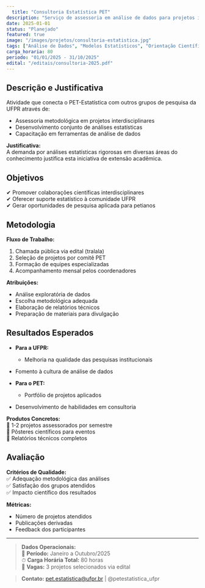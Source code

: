 ```yaml
---
  title: "Consultoria Estatística PET"
description: "Serviço de assessoria em análise de dados para projetos interdisciplinares da UFPR"
date: 2025-01-01
status: "Planejado"
featured: true
image: "/images/projetos/consultoria-estatistica.jpg"
tags: ["Análise de Dados", "Modelos Estatísticos", "Orientação Científica"]
carga_horaria: 80
periodo: "01/01/2025 - 31/10/2025"
edital: "/editais/consultoria-2025.pdf"
---
```

  
  ## **Descrição e Justificativa**
  
  Atividade que conecta o PET-Estatística com outros grupos de pesquisa da UFPR através de:
  
  - Assessoria metodológica em projetos interdisciplinares  
- Desenvolvimento conjunto de análises estatísticas  
- Capacitação em ferramentas de análise de dados  

**Justificativa:**  
  A demanda por análises estatísticas rigorosas em diversas áreas do conhecimento justifica esta iniciativa de extensão acadêmica.

## **Objetivos**

✔ Promover colaborações científicas interdisciplinares  
✔ Oferecer suporte estatístico à comunidade UFPR  
✔ Gerar oportunidades de pesquisa aplicada para petianos  

## **Metodologia**

**Fluxo de Trabalho:**  
1. Chamada pública via edital (tralala)  
2. Seleção de projetos por comitê PET  
3. Formação de equipes especializadas  
4. Acompanhamento mensal pelos coordenadores  

**Atribuições:**  
  - Análise exploratória de dados  
- Escolha metodológica adequada  
- Elaboração de relatórios técnicos  
- Preparação de materiais para divulgação  

## **Resultados Esperados**

- **Para a UFPR:**  
  - Melhoria na qualidade das pesquisas institucionais  
- Fomento à cultura de análise de dados  

- **Para o PET:**  
  - Portfólio de projetos aplicados  
- Desenvolvimento de habilidades em consultoria  

**Produtos Concretos:**  
  📌 1-2 projetos assessorados por semestre  
📌 Pôsteres científicos para eventos  
📌 Relatórios técnicos completos  

## **Avaliação**

**Critérios de Qualidade:**  
  ✅ Adequação metodológica das análises  
✅ Satisfação dos grupos atendidos  
✅ Impacto científico dos resultados  

**Métricas:**  
  - Número de projetos atendidos  
- Publicações derivadas  
- Feedback dos participantes  

---
  
  > **Dados Operacionais:**  
  > 📅 **Período:** Janeiro a Outubro/2025  
> ⏱ **Carga Horária Total:** 80 horas  
> 👥 **Vagas:** 3 projetos selecionados via edital  

> **Contato:** pet.estatistica@ufpr.br | @petestatistica_ufpr